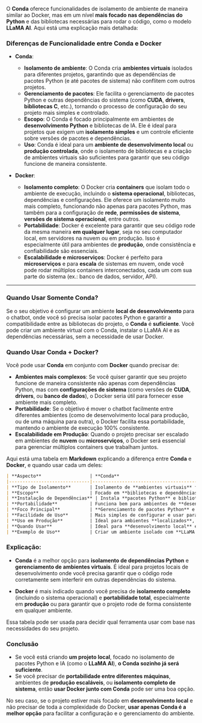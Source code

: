 O **Conda** oferece funcionalidades de isolamento de ambiente de maneira similar ao Docker, mas em um nível **mais focado nas dependências do Python** e das bibliotecas necessárias para rodar o código, como o modelo **LLaMA AI**. Aqui está uma explicação mais detalhada:

### **Diferenças de Funcionalidade entre Conda e Docker**

- **Conda**:
  - **Isolamento de ambiente**: O Conda cria **ambientes virtuais** isolados para diferentes projetos, garantindo que as dependências de pacotes Python (e até pacotes de sistema) não conflitem com outros projetos.
  - **Gerenciamento de pacotes**: Ele facilita o gerenciamento de pacotes Python e outras dependências do sistema (como **CUDA**, **drivers**, **bibliotecas C**, etc.), tornando o processo de configuração do seu projeto mais simples e controlado.
  - **Escopo**: O Conda é focado principalmente em ambientes de **desenvolvimento Python** e bibliotecas de IA. Ele é ideal para projetos que exigem um **isolamento simples** e um controle eficiente sobre versões de pacotes e dependências.
  - **Uso**: Conda é ideal para um **ambiente de desenvolvimento local** ou **produção controlada**, onde o isolamento de bibliotecas e a criação de ambientes virtuais são suficientes para garantir que seu código funcione de maneira consistente.

- **Docker**:
  - **Isolamento completo**: O Docker cria **containers** que isolam todo o ambiente de execução, incluindo o **sistema operacional**, bibliotecas, dependências e configurações. Ele oferece um isolamento muito mais completo, funcionando não apenas para pacotes Python, mas também para a configuração de **rede**, **permissões de sistema**, **versões de sistema operacional**, entre outros.
  - **Portabilidade**: Docker é excelente para garantir que seu código rode da mesma maneira **em qualquer lugar**, seja no seu computador local, em servidores na nuvem ou em produção. Isso é especialmente útil para ambientes de **produção**, onde consistência e confiabilidade são essenciais.
  - **Escalabilidade e microserviços**: Docker é perfeito para **microserviços** e para **escala** de sistemas em nuvem, onde você pode rodar múltiplos containers interconectados, cada um com sua parte do sistema (ex.: banco de dados, servidor, API).

---

### **Quando Usar Somente Conda?**
Se o seu objetivo é configurar um ambiente **local de desenvolvimento** para o chatbot, onde você só precisa isolar pacotes Python e garantir a compatibilidade entre as bibliotecas do projeto, o **Conda** é **suficiente**. Você pode criar um ambiente virtual com o Conda, instalar o LLaMA AI e as dependências necessárias, sem a necessidade de usar Docker.

### **Quando Usar Conda + Docker?**
Você pode usar **Conda** em conjunto com **Docker** quando precisar de:
- **Ambientes mais complexos**: Se você quiser garantir que seu projeto funcione de maneira consistente não apenas com dependências Python, mas com **configurações de sistema** (como versões de **CUDA**, **drivers**, ou **banco de dados**), o Docker seria útil para fornecer esse ambiente mais completo.
- **Portabilidade**: Se o objetivo é mover o chatbot facilmente entre diferentes ambientes (como de desenvolvimento local para produção, ou de uma máquina para outra), o Docker facilita essa portabilidade, mantendo o ambiente de execução 100% consistente.
- **Escalabilidade em Produção**: Quando o projeto precisar ser escalado em ambientes de **nuvem** ou **microserviços**, o Docker será essencial para gerenciar múltiplos containers que trabalham juntos.


Aqui está uma tabela em **Markdown** explicando a diferença entre **Conda** e **Docker**, e quando usar cada um deles:

```markdown
| **Aspecto**                  | **Conda**                                           | **Docker**                                           |
|------------------------------|-----------------------------------------------------|------------------------------------------------------|
| **Tipo de Isolamento**       | Isolamento de **ambientes virtuais** focado em pacotes Python e dependências de sistema. | Isolamento completo de **todo o ambiente**, incluindo sistema operacional, bibliotecas, e configurações. |
| **Escopo**                   | Focado em **bibliotecas e dependências Python**.   | Isolamento completo, incluindo **sistema operacional**, **rede**, **permissões**, etc. |
| **Instalação de Dependências** | Instala **pacotes Python** e bibliotecas de sistema como **CUDA**, **drivers**, **etc.** | Instala **todas as dependências do sistema** e configurações necessárias para o aplicativo. |
| **Portabilidade**            | Funciona bem para ambientes de **desenvolvimento local**. Para ambientes de produção, a portabilidade depende da configuração manual. | **Portabilidade total**, funciona em qualquer lugar (local, nuvem, servidores) com a mesma configuração. |
| **Foco Principal**           | **Gerenciamento de pacotes Python** e criação de ambientes virtuais isolados. | **Criação de containers** que incluem todo o sistema necessário para rodar o projeto (não apenas Python). |
| **Facilidade de Uso**        | Mais simples de configurar e usar para ambientes Python. Ideal para desenvolvedores Python. | Mais complexo, mas extremamente poderoso para ambientes de **produção** e **microserviços**. |
| **Uso em Produção**          | Ideal para ambientes **localizados**, com versões específicas de pacotes. | Melhor para **produções escaláveis**, com ambientes consistentes e controlados em servidores e nuvem. |
| **Quando Usar**              | Ideal para **desenvolvimento local** e para **gerenciar ambientes Python** em projetos de IA e ML. | Ideal para **isolamento completo de ambiente**, **portabilidade entre máquinas** e **escala** em ambientes de produção. |
| **Exemplo de Uso**           | Criar um ambiente isolado com **LLaMA AI** e bibliotecas necessárias. | Usar para rodar **microserviços**, gerenciar **infraestrutura de nuvem**, ou mover o sistema entre diferentes ambientes. |
```

### Explicação:

- **Conda** é a melhor opção para **isolamento de dependências Python** e **gerenciamento de ambientes virtuais**. É ideal para projetos locais de desenvolvimento onde você precisa garantir que o código rode corretamente sem interferir em outras dependências do sistema.
  
- **Docker** é mais indicado quando você precisa de **isolamento completo** (incluindo o sistema operacional) e **portabilidade total**, especialmente em **produção** ou para garantir que o projeto rode de forma consistente em qualquer ambiente.

Essa tabela pode ser usada para decidir qual ferramenta usar com base nas necessidades do seu projeto.



### **Conclusão**
- Se você está criando **um projeto local**, focado no isolamento de pacotes Python e IA (como o **LLaMA AI**), **o Conda sozinho já será suficiente**.
- Se você precisar de **portabilidade entre diferentes máquinas**, ambientes de **produção escaláveis**, ou **isolamento completo de sistema**, então **usar Docker junto com Conda** pode ser uma boa opção.

No seu caso, se o projeto estiver mais focado em **desenvolvimento local** e não precisar de toda a complexidade do Docker, **usar apenas Conda é a melhor opção** para facilitar a configuração e o gerenciamento do ambiente.